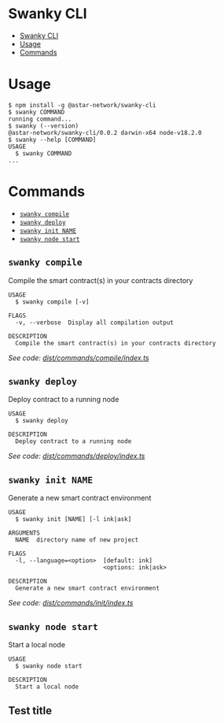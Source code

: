 # Swanky CLI

<!-- toc -->
* [Swanky CLI](#swanky-cli)
* [Usage](#usage)
* [Commands](#commands)
<!-- tocstop -->

# Usage

<!-- usage -->
```sh-session
$ npm install -g @astar-network/swanky-cli
$ swanky COMMAND
running command...
$ swanky (--version)
@astar-network/swanky-cli/0.0.2 darwin-x64 node-v18.2.0
$ swanky --help [COMMAND]
USAGE
  $ swanky COMMAND
...
```
<!-- usagestop -->

# Commands

<!-- commands -->
* [`swanky compile`](#swanky-compile)
* [`swanky deploy`](#swanky-deploy)
* [`swanky init NAME`](#swanky-init-name)
* [`swanky node start`](#swanky-node-start)

## `swanky compile`

Compile the smart contract(s) in your contracts directory

```
USAGE
  $ swanky compile [-v]

FLAGS
  -v, --verbose  Display all compilation output

DESCRIPTION
  Compile the smart contract(s) in your contracts directory
```

_See code: [dist/commands/compile/index.ts](https://github.com/AstarNetwork/swanky-cli/blob/v0.0.2/dist/commands/compile/index.ts)_

## `swanky deploy`

Deploy contract to a running node

```
USAGE
  $ swanky deploy

DESCRIPTION
  Deploy contract to a running node
```

_See code: [dist/commands/deploy/index.ts](https://github.com/AstarNetwork/swanky-cli/blob/v0.0.2/dist/commands/deploy/index.ts)_

## `swanky init NAME`

Generate a new smart contract environment

```
USAGE
  $ swanky init [NAME] [-l ink|ask]

ARGUMENTS
  NAME  directory name of new project

FLAGS
  -l, --language=<option>  [default: ink]
                           <options: ink|ask>

DESCRIPTION
  Generate a new smart contract environment
```

_See code: [dist/commands/init/index.ts](https://github.com/AstarNetwork/swanky-cli/blob/v0.0.2/dist/commands/init/index.ts)_

## `swanky node start`

Start a local node

```
USAGE
  $ swanky node start

DESCRIPTION
  Start a local node
```
<!-- commandsstop -->

## Test title

